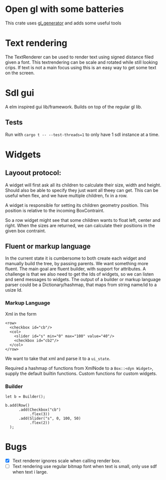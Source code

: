 # Open gl with some batteries

This crate uses [gl_generator](https://crates.io/crates/gl_generator) and adds some useful tools


# Text rendering

The TextRenderer can be used to render text using signed distance filed given a font. This textrendering can be scale and rotated while still looking crips. If text is not a main focus using this is an easy way to get some text on the screen.


# Sdl gui
A elm inspired gui lib/framework. Builds on top of the regular gl lib.



## Tests

Run with `cargo t -- --test-threads=1` to only have 1 sdl instance at a time.


# Widgets

## Layoout protocol:
A widget will first ask all its children to calculate their size, width and height. Should also be able to specify they just want
all theey can get. This can be useful when flex, and we have multiple children, fx in a row.

A widget is responsible for setting its children geometry position. This position is relative to the incoming BoxContraint.

So a row widget might see that some children wants to float left, center and right. When the sizes are returned, we can calculate
their positions in the given box contraint.


## Fluent or markup language
In the current state it is cumbersome to both create each widget and manually build the tree, by passing parents. We want something more fluent. The main goal are 
fluent builder, with support for attributes. A challenge is that we also need to get the Ids of widgets, so we can listen and send messages to widgets. The output
of a builder or markup language parser could be a Dictionary/hashmap, that maps from string name/id to a usize Id.

### Markup Language

Xml in the form
```<?xml version="1.0" encoding="UTF-8"?>
<row>
  <checkbox id="cb"/>
  <col>
    <slider id="s" min="0" max="100" value="40"/>
    <checkbox id="cb2"/>
  </col>
</row>
```

We want to take that xml and parse it to a `ui_state`.

Required a hashmap of functions from XmlNode to a `Box::<dyn Widget>`, supply the default builtin functions. Custom functions for custom widgets.



### Builder
```
let b = Builder();
  
b.add(Row()
      .add(Checkbox("cb")
           .flex(3))
      .add(Slider("s", 0, 100, 50)
           .flex(2))
  );
```

# Bugs

* [x] Text renderer ignores scale when calling render box.
* [ ] Text rendering use regular bitmap font when text is small, only use sdf when text i large.
